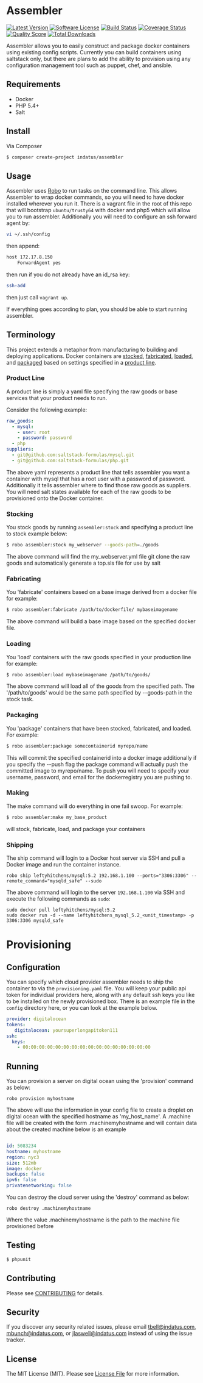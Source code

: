 # Assembler

[![Latest Version](https://img.shields.io/github/release/indatus/assembler.svg?style=flat-square)](https://github.com/indatus/assembler/releases)
[![Software License](https://img.shields.io/badge/license-MIT-brightgreen.svg?style=flat-square)](LICENSE.md)
[![Build Status](https://img.shields.io/travis/Indatus/assembler/master.svg?style=flat-square)](https://travis-ci.org/Indatus/assembler)
[![Coverage Status](https://img.shields.io/scrutinizer/coverage/g/indatus/assembler.svg?style=flat-square)](https://scrutinizer-ci.com/g/indatus/assembler/code-structure)
[![Quality Score](https://img.shields.io/scrutinizer/g/indatus/assembler.svg?style=flat-square)](https://scrutinizer-ci.com/g/indatus/assembler)
[![Total Downloads](https://img.shields.io/packagist/dt/indatus/assembler.svg?style=flat-square)](https://packagist.org/packages/indatus/assembler)

Assembler allows you to easily construct and package docker containers using existing config scripts. 
Currently you can build containers using saltstack only, but there are plans to add the ability to provision 
using any configuration management tool such as puppet, chef, and ansible.

## Requirements
- Docker
- PHP 5.4+
- Salt

## Install

Via Composer

``` bash
$ composer create-project indatus/assembler
```

## Usage

Assembler uses [Robo](http://robo.li/) to run tasks on the command line. This allows Assembler to wrap docker 
commands, so you will need to have docker installed wherever you run it. There is a vagrant file in the root 
of this repo that will bootstrap `ubuntu/trusty64` with docker and php5 which will allow you to run assembler. 
Additionally you will need to configure an ssh forward agent by:
``` bash
vi ~/.ssh/config
```
then append:
``` bash
host 172.17.8.150
    ForwardAgent yes
```
then run if you do not already have an id_rsa key:
``` bash
ssh-add
```
then just call `vagrant up`.

If everything goes according to plan, you should be able to start running assembler.

## Terminology

This project extends a metaphor from manufacturing to building and deploying applications. Docker containers 
are [stocked](#stocking), [fabricated](#fabricating), [loaded](#loading), and [packaged](#packaging) based on
settings specified in a [product line](#product-line).

### Product Line

A product line is simply a yaml file specifying the raw goods or base services that your product needs to run.

Consider the following example:
``` yaml
raw_goods:
  - mysql:
    - user: root
    - password: password
  - php
suppliers:
  - git@github.com:saltstack-formulas/mysql.git
  - git@github.com:saltstack-formulas/php.git
```

The above yaml represents a product line that tells assembler you want a container with mysql that has a root 
user with a password of password. Additionally it tells assembler where to find those raw goods as suppliers. You will 
need salt states available for each of the raw goods to be provisioned onto the Docker container.

### Stocking
You stock goods by running `assembler:stock` and specifying a product line to stock example below:

``` bash
$ robo assembler:stock my_webserver --goods-path=./goods
```

The above command will find the my_webserver.yml file git clone the raw goods and automatically generate a
top.sls file for use by salt

### Fabricating
You 'fabricate' containers based on a base image derived from a docker file for example:

``` bash
$ robo assembler:fabricate /path/to/dockerfile/ mybaseimagename
```

The above command will build a base image based on the specified docker file.

### Loading
You 'load' containers with the raw goods specified in your production line for example:

``` bash
$ robo assembler:load mybaseimagename /path/to/goods/
```

The above command will load all of the goods from the specified path. The '/path/to/goods' would be the same
path specified by --goods-path in the stock task.

### Packaging
You 'package' containers that have been stocked, fabricated, and loaded. For example:

``` bash
$ robo assembler:package somecontainerid myrepo/name
```

This will commit the specified containerid into a docker image additionally if you specify the --push flag
the package command will actually push the committed image to myrepo/name. To push you will need to specify
your username, password, and email for the dockerregistry you are pushing to.

### Making
The make command will do everything in one fail swoop. For example:

``` bash
$ robo assembler:make my_base_product
```

will stock, fabricate, load, and package your containers

### Shipping
The ship command will login to a Docker host server via SSH and pull a Docker image and run the container instance.

```
robo ship leftyhitchens/mysql:5.2 192.168.1.100 --ports="3306:3306" --remote_command="mysqld_safe" --sudo
```

The above command will login to the server `192.168.1.100` via SSH and execute the following commands as `sudo`:

```
sudo docker pull leftyhitchens/mysql:5.2
sudo docker run -d --name leftyhitchens_mysql_5.2_<unit_timestamp> -p 3306:3306 mysqld_safe
```

# Provisioning

## Configuration
You can specify which cloud provider assembler needs to ship the container to via the `provisioning.yaml`
file. You will keep your public api token for individual providers here, along with any default ssh keys you
like to be installed on the newly provisioned box. There is an example file in the `config` directory here,
or you can look at the example below.
``` yaml
provider: digitalocean
tokens:
   digitalocean: yoursuperlongapitoken111
ssh:
  keys:
    - 00:00:00:00:00:00:00:00:00:00:00:00:00:00:00:00
```
## Running

You can provision a server on digital ocean using the 'provision' command as below:

```
robo provision myhostname
```

The above will use the information in your config file to create a droplet on digital
ocean with the specified hostname as 'my_host_name'. A .machine file will be created with the form
.machinemyhostname and will contain data about the created machine below is an example

```yaml

id: 5083234
hostname: myhostname
region: nyc3
size: 512mb
image: docker
backups: false
ipv6: false
privatenetworking: false

```

You can destroy the cloud server using the 'destroy' command as below:

```
robo destroy .machinemyhostname
```

Where the value .machinemyhostname is the path to the machine file provisioned before

## Testing
``` bash
$ phpunit
```

## Contributing
Please see [CONTRIBUTING](CONTRIBUTING.md) for details.

## Security
If you discover any security related issues, please email tbell@indatus.com, mbunch@indatus.com, or jlaswell@indatus.com instead of using the issue tracker.

## License
The MIT License (MIT). Please see [License File](LICENSE.md) for more information.
